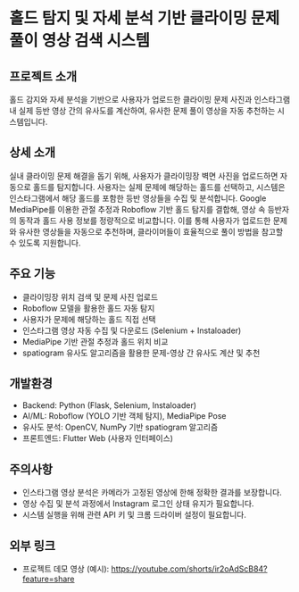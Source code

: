 # 홀드 탐지 및 자세 분석 기반 클라이밍 문제 풀이 영상 검색 시스템

## 프로젝트 소개  
홀드 감지와 자세 분석을 기반으로 사용자가 업로드한 클라이밍 문제 사진과 인스타그램 내 실제 등반 영상 간의 유사도를 계산하여, 유사한 문제 풀이 영상을 자동 추천하는 시스템입니다.



## 상세 소개  
실내 클라이밍 문제 해결을 돕기 위해, 사용자가 클라이밍장 벽면 사진을 업로드하면 자동으로 홀드를 탐지합니다. 사용자는 실제 문제에 해당하는 홀드를 선택하고, 시스템은 인스타그램에서 해당 홀드를 포함한 등반 영상들을 수집 및 분석합니다. Google MediaPipe를 이용한 관절 추정과 Roboflow 기반 홀드 탐지를 결합해, 영상 속 등반자의 동작과 홀드 사용 정보를 정량적으로 비교합니다. 이를 통해 사용자가 업로드한 문제와 유사한 영상들을 자동으로 추천하며, 클라이머들이 효율적으로 풀이 방법을 참고할 수 있도록 지원합니다.


## 주요 기능  
- 클라이밍장 위치 검색 및 문제 사진 업로드  
- Roboflow 모델을 활용한 홀드 자동 탐지  
- 사용자가 문제에 해당하는 홀드 직접 선택  
- 인스타그램 영상 자동 수집 및 다운로드 (Selenium + Instaloader)  
- MediaPipe 기반 관절 추정과 홀드 위치 비교  
- spatiogram 유사도 알고리즘을 활용한 문제-영상 간 유사도 계산 및 추천



## 개발환경  
- Backend: Python (Flask, Selenium, Instaloader)  
- AI/ML: Roboflow (YOLO 기반 객체 탐지), MediaPipe Pose  
- 유사도 분석: OpenCV, NumPy 기반 spatiogram 알고리즘  
- 프론트엔드: Flutter Web (사용자 인터페이스)


## 주의사항  
- 인스타그램 영상 분석은 카메라가 고정된 영상에 한해 정확한 결과를 보장합니다.  
- 영상 수집 및 분석 과정에서 Instagram 로그인 상태 유지가 필요합니다.  
- 시스템 실행을 위해 관련 API 키 및 크롬 드라이버 설정이 필요합니다.


## 외부 링크  
- 프로젝트 데모 영상 (예시): https://youtube.com/shorts/ir2oAdScB84?feature=share
